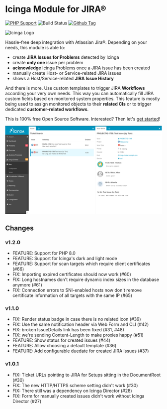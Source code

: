 # Icinga Module for JIRA®

[![PHP Support](https://img.shields.io/badge/php-%3E%3D%207.0-777BB4?logo=PHP)](https://php.net/)
![Build Status](https://github.com/icinga/icingaweb2-module-jira/workflows/PHP%20Tests/badge.svg?branch=master)
[![Github Tag](https://img.shields.io/github/tag/Icinga/icingaweb2-module-jira.svg)](https://github.com/Icinga/icingaweb2-module-jira)

![Icinga Logo](https://icinga.com/wp-content/uploads/2014/06/icinga_logo.png)

Hassle-free deep integration with Atlassian Jira®. Depending on your needs, this
module is able to:

* create **JIRA Issues for Problems** detected by Icinga
* create **only one** issue per problem
* **acknowledge** Icinga Problems once a JIRA issue has been created
* manually create Host- or Service-related JIRA issues
* shows a Host/Service-related **JIRA Issue History**

And there is more. Use custom templates to trigger JIRA **Workflows** according
your very own needs. This way you can automatically fill JIRA custom fields
based on monitored system properties. This feature is mostly being used to
assign monitored objects to their **related CIs** or to trigger dedicated
**customer-related workflows**.

This is 100% free Open Source Software. Interested? Then let's [get started](doc/01-Introduction.md)!

![JIRA integration](doc/screenshot/issue_list_and_details-new.png)

Changes
-------

### v1.2.0

* FEATURE: Support for PHP 8.0
* FEATURE: Support for Icinga's dark and light mode
* FEATURE: Support for scan targets which require client certificates (#66)
* FIX: Importing expired certificates should now work (#60)
* FIX: Long hostnames don't require dynamic index sizes in the database anymore (#61)
* FIX: Connection errors to SNI-enabled hosts now don't remove certificate information of all targets with the same IP (#65)

### v1.1.0

* FIX: Render status badge in case there is no related icon (#39)
* FIX: Use the same notification header via Web Form and CLI (#42)
* FIX: broken IssueDetails link has been fixed (#31, #48)
* FIX: we're sending Content-Length to make proxies happy (#51)
* FEATURE: Show status for created issues (#44)
* FEATURE: Allow choosing a default template (#36)
* FEATURE: Add configurable duedate for created JIRA issues (#37)

### v1.0.1

* FIX: Ticket URLs pointing to JIRA for Setups sitting in the DocumentRoot (#30)
* FIX: The new HTTP/HTTPS scheme setting didn't work (#30)
* FIX: There still was a dependency on Icinga Director (#28)
* FIX: Form for manually created issues didn't work without Icinga Director (#27)
